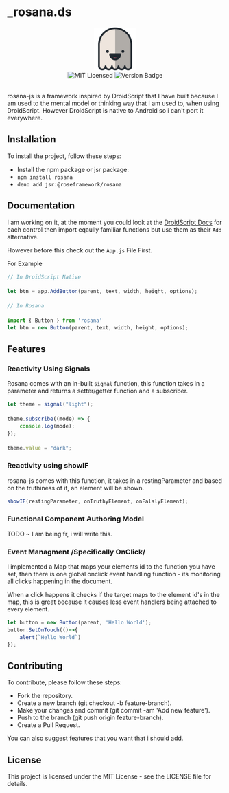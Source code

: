 # _rosana.ds

<div align="center"><img src="./dist/rosana.png" width="100" /></div>

<div align="center">
<img alt="MIT Licensed" src="https://img.shields.io/badge/license-MIT-blue.svg">
<img alt="Version Badge" src="https://img.shields.io/badge/version-1.0.53-brightgreen.svg">

</div>

<br>

rosana-js is a framework inspired by DroidScript that I have built because I am used to the mental model or thinking way that I am used to, when using DroidScript. However DroidScript is native to Android so i can't port it everywhere.

## Installation

To install the project, follow these steps:

- Install the npm package or jsr package:
- `npm install rosana`
- `deno add jsr:@roseframework/rosana`

## Documentation

I am working on it, at the moment you could look at the [DroidScript Docs](https://droidscript.github.io/Docs/docs/v265/app_Controls.htm) for each control then import eqaully familiar functions but use them as their `Add` alternative.

However before this check out the `App.js` File First.

For Example

```javascript
// In DroidScript Native

let btn = app.AddButton(parent, text, width, height, options);

// In Rosana

import { Button } from 'rosana'
let btn = new Button(parent, text, width, height, options);
```

## Features

### Reactivity Using Signals

Rosana comes with an in-built `signal` function, this function takes in a parameter and returns a setter/getter function and a subscriber.

```javascript
let theme = signal("light");

theme.subscribe((mode) => {
    console.log(mode);
});

theme.value = "dark";
```

### Reactivity using showIF

rosana-js comes with this function, it takes in a restingParameter and based on the truthiness of it, an element will be shown.

```javascript
showIF(restingParameter, onTruthyElement, onFalslyElement);
```

### Functional Component Authoring Model

TODO ~ I am being fr, i will write this.

### Event Managment /Specifically OnClick/

I implemented a Map that maps your elements id to the function you have set, then there is one global onclick event handling function - its monitoring all clicks happening in the document.

When a click happens it checks if the target maps to the element id's in the map, this is great because it causes less event handlers being attached to every element.

```javascript
let button = new Button(parent, 'Hello World');
button.SetOnTouch(()=>{
    alert(`Hello World`)
});
```

## Contributing

To contribute, please follow these steps:

- Fork the repository.
- Create a new branch (git checkout -b feature-branch).
- Make your changes and commit (git commit -am 'Add new feature').
- Push to the branch (git push origin feature-branch).
- Create a Pull Request.

You can also suggest features that you want that i should add.

## License

This project is licensed under the MIT License - see the LICENSE file for details.
